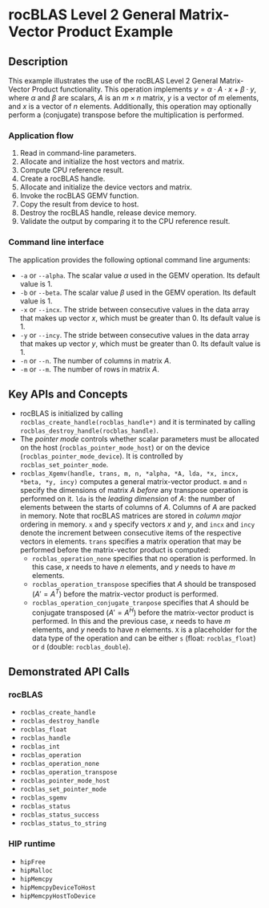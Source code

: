 # rocBLAS Level 2 General Matrix-Vector Product Example

## Description
This example illustrates the use of the rocBLAS Level 2 General Matrix-Vector Product functionality. This operation implements $y = \alpha \cdot A \cdot x + \beta \cdot y$, where $\alpha$ and $\beta$ are scalars, $A$ is an $m \times n$ matrix, $y$ is a vector of $m$ elements, and $x$ is a vector of $n$ elements. Additionally, this operation may optionally perform a (conjugate) transpose before the multiplication is performed.

### Application flow
1. Read in command-line parameters.
2. Allocate and initialize the host vectors and matrix.
3. Compute CPU reference result.
4. Create a rocBLAS handle.
5. Allocate and initialize the device vectors and matrix.
6. Invoke the rocBLAS GEMV function.
7. Copy the result from device to host.
8. Destroy the rocBLAS handle, release device memory.
9. Validate the output by comparing it to the CPU reference result.

### Command line interface
The application provides the following optional command line arguments:
- `-a` or `--alpha`. The scalar value $\alpha$ used in the GEMV operation. Its default value is 1.
- `-b` or `--beta`. The scalar value $\beta$ used in the GEMV operation. Its default value is 1.
- `-x` or `--incx`. The stride between consecutive values in the data array that makes up vector $x$, which must be greater than 0. Its default value is 1.
- `-y` or `--incy`. The stride between consecutive values in the data array that makes up vector $y$, which must be greater than 0. Its default value is 1.
- `-n` or `--n`. The number of columns in matrix $A$.
- `-m` or `--m`. The number of rows in matrix $A$.

## Key APIs and Concepts
- rocBLAS is initialized by calling `rocblas_create_handle(rocblas_handle*)` and it is terminated by calling `rocblas_destroy_handle(rocblas_handle)`.
- The _pointer mode_ controls whether scalar parameters must be allocated on the host (`rocblas_pointer_mode_host`) or on the device (`rocblas_pointer_mode_device`). It is controlled by `rocblas_set_pointer_mode`.
- `rocblas_Xgemv(handle, trans, m, n, *alpha, *A, lda, *x, incx, *beta, *y, incy)` computes a general matrix-vector product. `m` and `n` specify the dimensions of matrix $A$ _before_ any transpose operation is performed on it. `lda` is the _leading dimension_ of $A$: the number of elements between the starts of columns of $A$. Columns of $A$ are packed in memory. Note that rocBLAS matrices are stored in _column major_ ordering in memory. `x` and `y` specify vectors $x$ and $y$, and `incx` and `incy` denote the increment between consecutive items of the respective vectors in elements. `trans` specifies a matrix operation that may be performed before the matrix-vector product is computed:
    - `rocblas_operation_none` specifies that no operation is performed. In this case, $x$ needs to have $n$ elements, and $y$ needs to have $m$ elements.
    - `rocblas_operation_transpose` specifies that $A$ should be transposed ($A' = A^T$) before the matrix-vector product is performed.
    - `rocblas_operation_conjugate_tranpose` specifies that $A$ should be conjugate transposed ($A' = A^H$) before the matrix-vector product is performed. In this and the previous case, $x$ needs to have $m$ elements, and $y$ needs to have $n$ elements.
`X` is a placeholder for the data type of the operation and can be either `s` (float: `rocblas_float`) or `d` (double: `rocblas_double`).

## Demonstrated API Calls

### rocBLAS
- `rocblas_create_handle`
- `rocblas_destroy_handle`
- `rocblas_float`
- `rocblas_handle`
- `rocblas_int`
- `rocblas_operation`
- `rocblas_operation_none`
- `rocblas_operation_transpose`
- `rocblas_pointer_mode_host`
- `rocblas_set_pointer_mode`
- `rocblas_sgemv`
- `rocblas_status`
- `rocblas_status_success`
- `rocblas_status_to_string`

### HIP runtime
- `hipFree`
- `hipMalloc`
- `hipMemcpy`
- `hipMemcpyDeviceToHost`
- `hipMemcpyHostToDevice`
